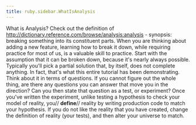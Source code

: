 ```yaml
---
title: ruby.sidebar.WhatIsAnalysis
---
```

<span class="sidebar_title"> What is Analysis?</span>
Check out the definition of <http://dictionary.reference.com/browse/analysis:analysis> - synopsis: breaking something into its constituent parts. When you are thinking about adding a new feature, learning how to break it down, while requiring practice for most of us, is a valuable skill to practice. Start with the assumption that it can be broken down, because it's nearly always possible. Typically you'll pick a partial solution that, by itself, does not complete anything. In fact, that's what this entire tutorial has been demonstrating. Think about it in terms of questions. If you cannot figure out the whole thing, are there any questions you can answer that move you in the direction? Can you then state that question as a test, or experiment? Once you've written the experiment, unlike testing a hypothesis to check your model of reality, you// **define**// reality by writing production code to match your hypothesis. If you do not like the reality that you have created, change the definition of reality (your tests), and then alter your universe to match.
 